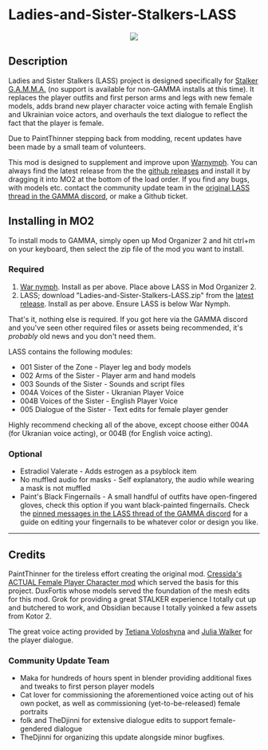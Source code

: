 # Ladies-and-Sister-Stalkers-LASS
<p align="center">
  <img src="https://github-production-user-asset-6210df.s3.amazonaws.com/134613305/281737040-585617d5-29ef-4f9c-a64b-93f3033f83c0.png">
</p>

## Description

Ladies and Sister Stalkers (LASS) project is designed specifically for [Stalker G.A.M.M.A.](https://discord.gg/8vpwpfdBUc) (no support is available for non-GAMMA installs at this time). It replaces the player outfits and first person arms and legs with new female models, adds brand new player character voice acting with female English and Ukrainian voice actors, and overhauls the text dialogue to reflect the fact that the player is female.

Due to PaintThinner stepping back from modding, recent updates have been made by a small team of volunteers.

This mod is designed to supplement and improve upon [Warnymph](https://www.moddb.com/mods/stalker-anomaly/addons/war-nymph). You can always find the latest release from the the [github releases](https://github.com/Paint-Thinner/Ladies-and-Sister-Stalkers-LASS/releases) and install it by dragging it into MO2 at the bottom of the load order. If you find any bugs, with models etc. contact the community update team in the [original LASS thread in the GAMMA discord](https://discord.com/channels/912320241713958912/1112579306309292072/1112579306309292072), or make a Github ticket.

## Installing in MO2

To install mods to GAMMA, simply open up Mod Organizer 2 and hit ctrl+m on your keyboard, then select the zip file of the mod you want to install.

### Required

<ol><li><a href="https://www.moddb.com/mods/stalker-anomaly/addons/war-nymph">War nymph</a>. Install as per above. Place above LASS in Mod Organizer 2.</li>
<li>LASS; download "Ladies-and-Sister-Stalkers-LASS.zip" from the <a href="https://github.com/TheDjinni/Ladies-and-Sister-Stalkers-LASS/releases">latest release</a>. Install as per above. Ensure LASS is below War Nymph.</li></ol>

That's it, nothing else is required. If you got here via the GAMMA discord and you've seen other required files or assets being recommended, it's <i>probably</i> old news and you don't need them.

LASS contains the following modules:

<ul><li>001 Sister of the Zone - Player leg and body models</li><li>002 Arms of the Sister - Player arm and hand models</li><li>003 Sounds of the Sister - Sounds and script files</li><li>004A Voices of the Sister - Ukranian Player Voice</li><li>004B Voices of the Sister - English Player Voice</li><li>005 Dialogue of the Sister - Text edits for female player gender</li></ul>

Highly recommend checking all of the above, except choose either 004A (for Ukranian voice acting), or 004B (for English voice acting).

### Optional

<ul><li>Estradiol Valerate - Adds estrogen as a psyblock item</li><li>No muffled audio for masks - Self explanatory, the audio while wearing a mask is not muffled</li><li>Paint's Black Fingernails - A small handful of outfits have open-fingered gloves, check this option if you want black-painted fingernails. Check the <a href="https://discord.com/channels/912320241713958912/1112579306309292072/1210386464769183775">pinned messages in the LASS thread of the GAMMA discord</a> for a guide on editing your fingernails to be whatever color or design you like.</li></ul>

--- --- ---
## Credits

PaintThinner for the tireless effort creating the original mod. [Cressida's ACTUAL Female Player Character mod](https://github.com/CressidaIlliana/jubilant-octo-garbanzo) which served the basis for this project. DuxFortis whose models served the foundation of the mesh edits for this mod. Grok for providing a great STALKER experience I totally cut up and butchered to work, and Obsidian because I totally yoinked a few assets from Kotor 2.

The great voice acting provided by [Tetiana Voloshyna](https://voice123.com/voice-actor/tetjanavoloshina1996) and [Julia Walker](https://www.voplanet.com/julia-walker) for the player dialogue. 

### Community Update Team

<ul><li>Maka for hundreds of hours spent in blender providing additional fixes and tweaks to first person player models</li><li>Cat lover for commissioning the aforementioned voice acting out of his own pocket, as well as commissioning (yet-to-be-released) female portraits</li><li>folk and TheDjinni for extensive dialogue edits to support female-gendered dialogue</li><li>TheDjinni for organizing this update alongside minor bugfixes.</li></ul>
